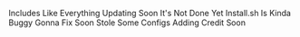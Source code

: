 Includes Like Everything
Updating Soon It's Not Done Yet
Install.sh Is Kinda Buggy Gonna Fix Soon
Stole Some Configs Adding Credit Soon
